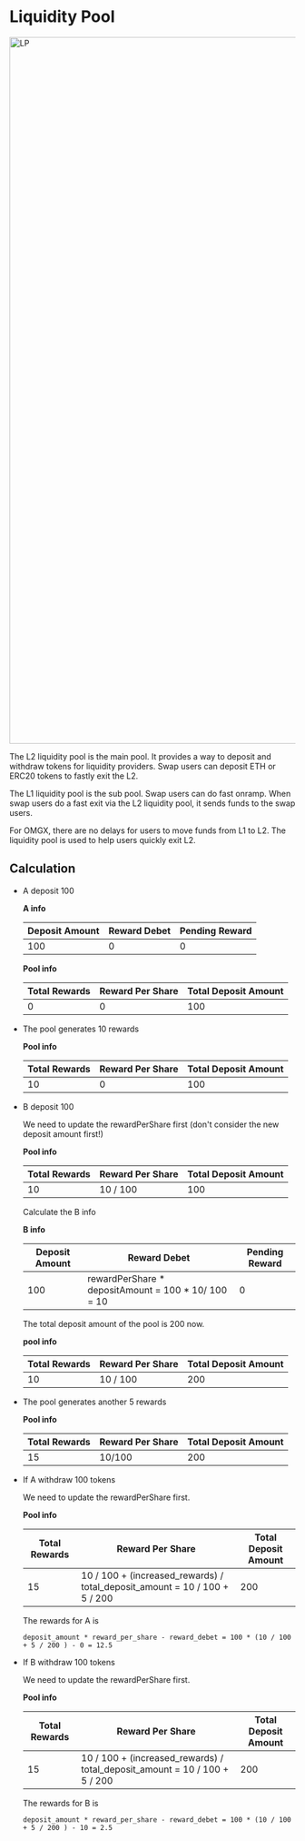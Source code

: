 # Liquidity Pool

<img width="1243" alt="LP" src="https://user-images.githubusercontent.com/46272347/119060612-6455cc00-b987-11eb-9f8c-dfadfa029951.png">

The L2 liquidity pool is the main pool. It provides a way to deposit and withdraw tokens for liquidity providers. Swap users can deposit ETH or ERC20 tokens to fastly exit the L2.

The L1 liquidity pool is the sub pool. Swap users can do fast onramp. When swap users do a fast exit via the L2 liquidity pool, it sends funds to the swap users.

For OMGX, there are no delays for users to move funds from L1 to L2. The liquidity pool is used to help users quickly exit L2.

## Calculation

* A deposit 100

  **A info**

  | Deposit Amount | Reward Debet | Pending Reward |
  | -------------- | ------------ | -------------- |
  | 100            | 0            | 0              |

  **Pool info**

  | Total Rewards | Reward Per Share | Total Deposit Amount |
  | ------------- | ---------------- | -------------------- |
  | 0             | 0                | 100                  |

* The pool generates 10 rewards

  **Pool info**

  | Total Rewards | Reward Per Share | Total Deposit Amount |
  | ------------- | ---------------- | -------------------- |
  | 10            | 0                | 100                  |

* B deposit 100

  We need to update the rewardPerShare first (don't consider the new deposit amount first!)

  **Pool info**

  | Total Rewards | Reward Per Share | Total Deposit Amount |
  | ------------- | ---------------- | -------------------- |
  | 10            | 10 / 100         | 100                  |

  Calculate the B info

  **B info**

  | Deposit Amount | Reward Debet                                        | Pending Reward |
  | -------------- | --------------------------------------------------- | -------------- |
  | 100            | rewardPerShare * depositAmount = 100 * 10/ 100 = 10 | 0              |

  The total deposit amount of the pool is 200 now.

  **pool info**

  | Total Rewards | Reward Per Share | Total Deposit Amount |
  | ------------- | ---------------- | -------------------- |
  | 10            | 10 / 100         | 200                  |

* The pool generates another 5 rewards

  **Pool info**

  | Total Rewards | Reward Per Share | Total Deposit Amount |
  | ------------- | ---------------- | -------------------- |
  | 15            | 10/100           | 200                  |

* If A withdraw 100 tokens

  We need to update the rewardPerShare first.

  **Pool info**

  | Total Rewards | Reward Per Share                                             | Total Deposit Amount |
  | ------------- | ------------------------------------------------------------ | -------------------- |
  | 15            | 10 / 100 + (increased_rewards) / total_deposit_amount = 10 / 100 + 5 / 200 | 200                  |

  The rewards for A is 

  ```
  deposit_amount * reward_per_share - reward_debet = 100 * (10 / 100 + 5 / 200 ) - 0 = 12.5
  ```

* If B withdraw 100 tokens

  We need to update the rewardPerShare first.

  **Pool info**

  | Total Rewards | Reward Per Share                                             | Total Deposit Amount |
  | ------------- | ------------------------------------------------------------ | -------------------- |
  | 15            | 10 / 100 + (increased_rewards) / total_deposit_amount = 10 / 100 + 5 / 200 | 200                  |

  The rewards for B is

  ```
  deposit_amount * reward_per_share - reward_debet = 100 * (10 / 100 + 5 / 200 ) - 10 = 2.5
  ```

  